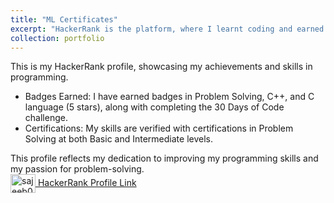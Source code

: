 ```yaml
---
title: "ML Certificates"
excerpt: "HackerRank is the platform, where I learnt coding and earned several batches. <br/> <img src='/images/x.jpg'>"
collection: portfolio
---
```

This is my HackerRank profile, showcasing my achievements and skills in programming.

- Badges Earned: I have earned badges in Problem Solving, C++, and C language (5 stars), along with completing the 30 Days of Code challenge.
- Certifications: My skills are verified with certifications in Problem Solving at both Basic and Intermediate levels.

This profile reflects my dedication to improving my programming skills and my passion for problem-solving.
<br>
<a href="https://www.hackerrank.com/sajeeb02" target="blank"><img align="center" src="https://raw.githubusercontent.com/rahuldkjain/github-profile-readme-generator/master/src/images/icons/Social/hackerrank.svg" alt="sajeeb02" height="30" width="40" /> HackerRank Profile Link</a>
